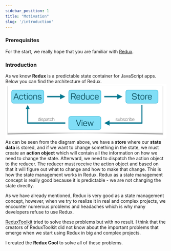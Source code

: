 ```yaml
---
sidebar_position: 1
title: "Motivation"
slug: '/introduction'
---
```



### Prerequisites
For the start, we really hope that you are familiar with [Redux](https://redux.js.org).


### Introduction
As we know **Redux** is a predictable state container for JavaScript apps. Below you can find the architecture of Redux.
![redux architecture diagram](/img/redux-diagram.png)
As can be seen from the diagram above,  we have a **store** where our **state data** is stored, and if we want to change something in the state,  we must create an **action object** which will contain all the information on how we need to change the state. Afterward, we need to dispatch the action object to the reducer. The reducer must receive the action object and based on that it will figure out what to change and how to make that change. This is how the state management works in Redux. Redux as a state management concept is really good because it is predictable - we are not changing the state directly.

As we have already mentioned, Redux is very good as a state management concept, however, when we try to realize it in real and complex projects, we encounter numerous problems and headaches which is why many developers refuse to use Redux.

[ReduxToolkit](https://redux-toolkit.js.org/) tried to solve these problems but with no result. I think that the creators of ReduxToolkit did not know about the important problems that emerge when we start using Redux in big and complex projects.

I created the **Redux Cool** to solve all of these problems.